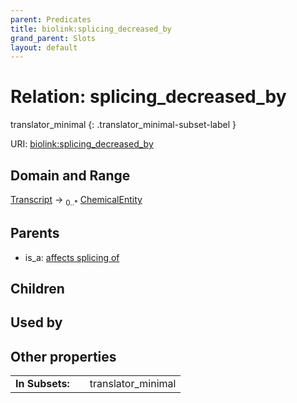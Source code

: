 ```yaml
---
parent: Predicates
title: biolink:splicing_decreased_by
grand_parent: Slots
layout: default
---
```


# Relation: splicing_decreased_by

translator_minimal
{: .translator_minimal-subset-label }




URI: [biolink:splicing_decreased_by](https://w3id.org/biolink/vocab/splicing_decreased_by)

## Domain and Range

[Transcript](Transcript.md) ->  <sub>0..\*</sub> [ChemicalEntity](ChemicalEntity.md)

## Parents

 *  is_a: [affects splicing of](affects_splicing_of.md)

## Children


## Used by


## Other properties

|  |  |  |
| --- | --- | --- |
| **In Subsets:** | | translator_minimal |

